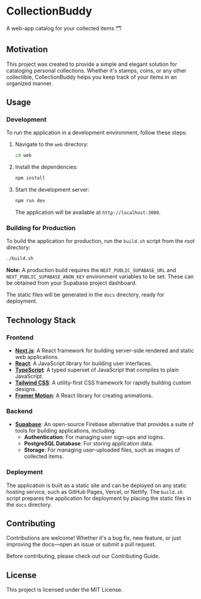 # CollectionBuddy

A web-app catalog for your collected items 🗂️

## Motivation

This project was created to provide a simple and elegant solution for cataloging personal collections. Whether it's stamps, coins, or any other collectible, CollectionBuddy helps you keep track of your items in an organized manner.

## Usage

### Development

To run the application in a development environment, follow these steps:

1.  Navigate to the `web` directory:
    ```bash
    cd web
    ```
2.  Install the dependencies:
    ```bash
    npm install
    ```
3.  Start the development server:
    ```bash
    npm run dev
    ```
    The application will be available at `http://localhost:3000`.

### Building for Production

To build the application for production, run the `build.sh` script from the root directory:

```bash
./build.sh
```

**Note:** A production build requires the `NEXT_PUBLIC_SUPABASE_URL` and `NEXT_PUBLIC_SUPABASE_ANON_KEY` environment variables to be set. These can be obtained from your Supabase project dashboard.

The static files will be generated in the `docs` directory, ready for deployment.

## Technology Stack

### Frontend

*   **[Next.js](https://nextjs.org/)**: A React framework for building server-side rendered and static web applications.
*   **[React](https://reactjs.org/)**: A JavaScript library for building user interfaces.
*   **[TypeScript](https://www.typescriptlang.org/)**: A typed superset of JavaScript that compiles to plain JavaScript.
*   **[Tailwind CSS](https://tailwindcss.com/)**: A utility-first CSS framework for rapidly building custom designs.
*   **[Framer Motion](https://www.framer.com/motion/)**: A React library for creating animations.

### Backend

*   **[Supabase](https://supabase.io/)**: An open-source Firebase alternative that provides a suite of tools for building applications, including:
    *   **Authentication**: For managing user sign-ups and logins.
    *   **PostgreSQL Database**: For storing application data.
    *   **Storage**: For managing user-uploaded files, such as images of collected items.

### Deployment

The application is built as a static site and can be deployed on any static hosting service, such as GitHub Pages, Vercel, or Netlify. The `build.sh` script prepares the application for deployment by placing the static files in the `docs` directory.

## Contributing
Contributions are welcome! Whether it's a bug fix, new feature, or just improving the docs—open an issue or submit a pull request.

Before contributing, please check out our Contributing Guide.

## License
This project is licensed under the MIT License.
